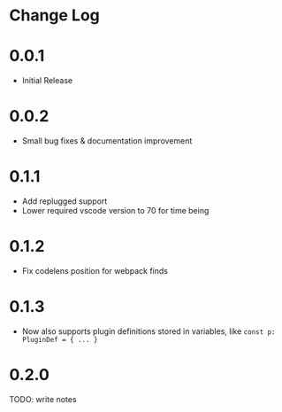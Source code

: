# Change Log

# 0.0.1

- Initial Release

# 0.0.2

- Small bug fixes & documentation improvement

# 0.1.1

- Add replugged support
- Lower required vscode version to 70 for time being

# 0.1.2

- Fix codelens position for webpack finds

# 0.1.3

- Now also supports plugin definitions stored in variables, like `const p: PluginDef = { ... }`

# 0.2.0

TODO: write notes
